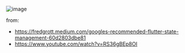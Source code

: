 ![image](https://user-images.githubusercontent.com/83538851/215023831-aca27fcf-9c93-405e-96a0-e1c169d555e8.png)














from:
- https://fredgrott.medium.com/googles-recommended-flutter-state-management-60d2803dbe81
- https://www.youtube.com/watch?v=RS36gBEp8OI
